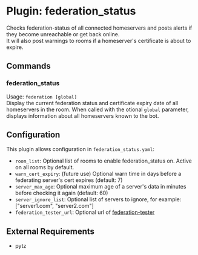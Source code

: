 Plugin: federation_status
===
Checks federation-status of all connected homeservers and posts alerts if they become unreachable or get back online.  
It will also post warnings to rooms if a homeserver's certificate is about to expire.

## Commands

### federation_status
Usage: `federation [global]`  
Display the current federation status and certificate expiry date of all homeservers in the room. When called with 
the otional `global` parameter, displays information about all homeservers known to the bot.

## Configuration
This plugin allows configuration in `federation_status.yaml`:
- `room_list`: Optional list of rooms to enable federation_status on. Active on all rooms by default.
- `warn_cert_expiry`: (future use) Optional warn time in days before a federating server's cert expires (default: 7)
- `server_max_age`: Optional maximum age of a server's data in minutes before checking it again (default: 60)
- `server_ignore_list`: Optional list of servers to ignore, for example: ["server1.com", "server2.com"]
- `federation_tester_url`: Optional url of [federation-tester](https://github.com/matrix-org/matrix-federation-tester)

## External Requirements
- pytz